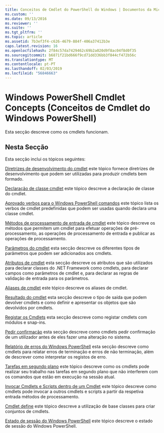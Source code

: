 ```yaml
---
title: Conceitos de Cmdlet do PowerShell do Windows | Documentos da Microsoft
ms.custom: ''
ms.date: 09/13/2016
ms.reviewer: ''
ms.suite: ''
ms.tgt_pltfrm: ''
ms.topic: article
ms.assetid: 7b3ef3f4-c626-4679-884f-406a37412b3e
caps.latest.revision: 16
ms.openlocfilehash: 2f84c57da7429462c69b2a020d9f8ac04f8d0f35
ms.sourcegitcommit: b6871f21bd666f9cd71dd336bb3f844cf472b56c
ms.translationtype: MT
ms.contentlocale: pt-PT
ms.lasthandoff: 02/03/2019
ms.locfileid: "56846663"
---
```

# <a name="windows-powershell-cmdlet-concepts"></a>Windows PowerShell Cmdlet Concepts (Conceitos de Cmdlet do Windows PowerShell)

Esta secção descreve como os cmdlets funcionam.

## <a name="in-this-section"></a>Nesta Secção

Esta secção inclui os tópicos seguintes:

[Diretrizes de desenvolvimento do cmdlet](./cmdlet-development-guidelines.md) este tópico fornece diretrizes de desenvolvimento que podem ser utilizadas para produzir cmdlets bem formado.

[Declaração de classe cmdlet](./cmdlet-class-declaration.md) este tópico descreve a declaração de classe do cmdlet.

[Aprovado verbos para o Windows PowerShell comandos](./approved-verbs-for-windows-powershell-commands.md) este tópico lista os verbos de cmdlet predefinidas que podem ser usadas quando declara uma classe cmdlet.

[Métodos de processamento de entrada de cmdlet](./cmdlet-input-processing-methods.md) este tópico descreve os métodos que permitem um cmdlet para efetuar operações de pré-processamento, as operações de processamento de entrada e publicar as operações de processamento.

[Parâmetros do cmdlet](./cmdlet-parameters.md) esta secção descreve os diferentes tipos de parâmetros que podem ser adicionados aos cmdlets.

[Atributos de cmdlet](./cmdlet-attributes.md) esta secção descreve os atributos que são utilizados para declarar classes do .NET Framework como cmdlets, para declarar campos como parâmetros de cmdlet e, para declarar as regras de validação de entrada para os parâmetros.

[Aliases de cmdlet](./cmdlet-aliases.md) este tópico descreve os aliases de cmdlet.

[Resultado do cmdlet](./cmdlet-output.md) esta secção descreve o tipo de saída que podem devolver cmdlets e como definir e apresentar os objetos que são devolvidos por cmdlets.

[Registar os Cmdlets](./modules-and-snap-ins.md) esta secção descreve como registar cmdlets com módulos e snap-ins.

[Pedir confirmação](./requesting-confirmation-from-cmdlets.md) esta secção descreve como cmdlets pedir confirmação de um utilizador antes de eles fazer uma alteração no sistema.

[Relatório de erros do Windows PowerShell](./error-reporting-concepts.md) esta secção descreve como cmdlets para relatar erros de terminação e erros de não terminação, além de descrever como interpretar os registos de erro.

[Tarefas em segundo plano](./background-jobs.md) este tópico descreve como os cmdlets pode realizar seu trabalho nas tarefas em segundo plano que não interferem com os comandos que estão em execução na sessão atual.

[Invocar Cmdlets e Scripts dentro de um Cmdlet](./invoking-cmdlets-and-scripts-within-a-cmdlet.md) este tópico descreve como cmdlets pode invocar a outros cmdlets e scripts a partir da respetiva entrada métodos de processamento.

[Cmdlet define](./cmdlet-sets.md) este tópico descreve a utilização de base classes para criar conjuntos de cmdlets.

[Estado de sessão do Windows PowerShell](./windows-powershell-session-state.md) este tópico descreve o estado de sessão do Windows PowerShell.
